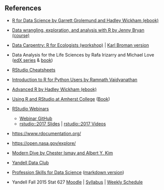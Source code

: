 ## References

- [R for Data Science by Garrett Grolemund and Hadley Wickham (ebook)](http://r4ds.had.co.nz/)
- [Data wrangling, exploration, and analysis with R by Jenny Bryan (course)](http://stat545.com/)
- [Data Carpentry: R for Ecologists (workshop)](http://www.datacarpentry.org/R-ecology-lesson/) | [Karl Broman version](http://kbroman.org/datacarpentry_R_2017-01-10/)
- Data Analysis for the Life Sciences by Rafa Irizarry and Michael Love ([edX series](https://www.edx.org/xseries/data-analysis-life-sciences) & [book](https://leanpub.com/dataanalysisforthelifesciences))
- [RStudio Cheatsheets](https://www.rstudio.com/resources/cheatsheets/)

- [Introduction to R for Python Users by Ramnath Vaidyanathan](https://ramnathv.github.io/pycon2014-r/)
- [Advanced R by Hadley Wickham (ebook)](http://adv-r.had.co.nz/)
- [Using R and RStudio at Amherst College](https://www.amherst.edu/people/facstaff/nhorton/node/567498) ([Book](https://nhorton.people.amherst.edu/r2/index.php))
- [RStudio Webinars](https://www.rstudio.com/resources/webinars/)
    + [Webinar GitHub](https://github.com/rstudio/webinars)
    + [rstudio::2017 Slides](https://github.com/kbroman/RStudioConf2017Slides/blob/master/ReadMe.md) | [rstudio::2017 Videos](https://www.rstudio.com/resources/webinars/#rstudioconf)
- <https://www.rdocumentation.org/>
- <https://open.nasa.gov/explore/>
- [Modern Dive by Chester Ismay and Albert Y. Kim](https://ismayc.github.io/moderndiver-book/)

- [Yandell Data Club](https://github.com/byandell/data_club)
- [Profession Skills for Data Science](http://www.stat.wisc.edu/network-skills) ([markdown version](skills/README.md))
- Yandell Fall 2015 Stat 627 [Moodle](https://ay15-16.moodle.wisc.edu/prod/course/view.php?id=280) | [Syllabus](https://github.com/datascience-uwmadison/stat627/blob/master/syllabus.md) | [Weekly Schedule](https://github.com/datascience-uwmadison/stat627/blob/master/weekly.md)


